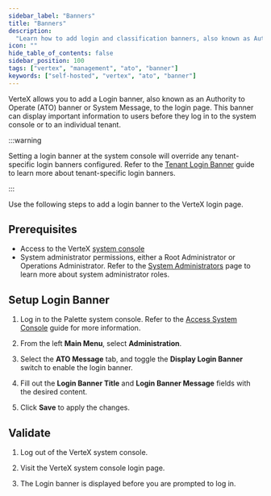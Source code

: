 ```yaml
---
sidebar_label: "Banners"
title: "Banners"
description:
  "Learn how to add login and classification banners, also known as Authority to Operate (ATO) banners, in VerteX."
icon: ""
hide_table_of_contents: false
sidebar_position: 100
tags: ["vertex", "management", "ato", "banner"]
keywords: ["self-hosted", "vertex", "ato", "banner"]
---
```


VerteX allows you to add a Login banner, also known as an Authority to Operate (ATO) banner or System Message, to the
login page. This banner can display important information to users before they log in to the system console or to an
individual tenant.

:::warning

Setting a login banner at the system console will override any tenant-specific login banners configured. Refer to the
[Tenant Login Banner](../../tenant-settings/login-banner.md) guide to learn more about tenant-specific login banners.

:::

Use the following steps to add a login banner to the VerteX login page.

## Prerequisites

- Access to the VerteX [system console](../system-management/system-management.md#access-the-system-console)
- System administrator permissions, either a Root Administrator or Operations Administrator. Refer to the
  [System Administrators](../system-management/account-management/account-management.md#system-administrators) page to
  learn more about system administrator roles.

## Setup Login Banner

1. Log in to the Palette system console. Refer to the
   [Access System Console](../system-management/system-management.md#access-the-system-console) guide for more
   information.

2. From the left **Main Menu**, select **Administration**.

3. Select the **ATO Message** tab, and toggle the **Display Login Banner** switch to enable the login banner.

4. Fill out the **Login Banner Title** and **Login Banner Message** fields with the desired content.

5. Click **Save** to apply the changes.

## Validate

1. Log out of the VerteX system console.

2. Visit the VerteX system console login page.

3. The Login banner is displayed before you are prompted to log in.
